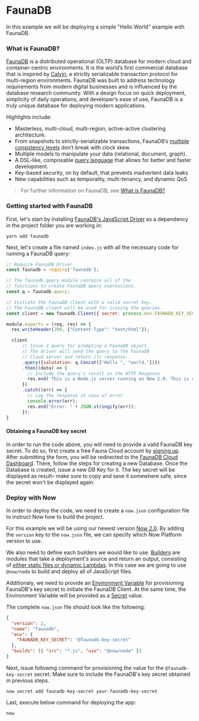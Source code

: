 # FaunaDB

In this example we will be deploying a simple "Hello World" example with FaunaDB.

### What is FaunaDB?

[FaunaDB](https://fauna.com/) is a distributed operational (OLTP) database for modern cloud and container-centric environments. It is the world’s first commercial database that is inspired by [Calvin](http://cs.yale.edu/homes/thomson/publications/calvin-sigmod12.pdf), a strictly serializable transaction protocol for multi-region environments. FaunaDB was built to address technology requirements from modern digital businesses and is influenced by the database research community. With a design focus on quick deployment, simplicity of daily operations, and developer’s ease of use, FaunaDB is a truly unique database for deploying modern applications.

Highlights include:

* Masterless, multi-cloud, multi-region, active-active clustering architecture.
* From snapshots to strictly-serializable transactions, FaunaDB’s [multiple consistency levels](https://docs.fauna.com/fauna/current/reference/isolation_levels.html) don’t break with clock skew.
* Multiple models to manipulate your data (relational, document, graph).
* A DSL-like, composable [query language](https://docs.fauna.com/fauna/current/reference/queryapi/index.html) that allows for better and faster development.
* Key-based security, on by default, that prevents inadvertent data leaks
* New capabilities such as temporality, multi-tenancy, and dynamic QoS


> For further information on FaunaDB, see [What is FaunaDB?](https://docs.fauna.com/fauna/current/introduction.html).


### Getting started with FaunaDB

First, let's start by installing [FaunaDB's JavaScript Driver](https://github.com/fauna/faunadb-js) as a dependency in the project folder you are working in:

```shell
yarn add faunadb
```

Next, let's create a file named `index.js` with all the necessary code for running a FaunaDB query:

```js
// Require FaunaDB Driver
const faunadb = require('faunadb');

// The faunadb.query module contains all of the
// functions to create FaunaDB query expressions.
const q = faunadb.query;

// Initiate the FaunaDB client with a valid secret key.
// The FaunaDB client will be used for issuing the queries.
const client = new faunadb.Client({ secret: process.env.FAUNADB_KEY_SECRET });

module.exports = (req, res) => {
  res.writeHeader(200, {"Content-Type": "text/html"});

  client
      // Issue a query for prompting a FaunaDB object.
      // The driver will send the query to the FaunaDB
      // Cloud server and return its response.
      .query({salutation: q.Concat(["Hello ", "world."])})
      .then((data) => {
        // Include the query's result in the HTTP Response
        res.end('This is a Node.js server running on Now 2.0. This is a FaunaDB query result: <hr> ' + JSON.stringify(data));
      })
      .catch((err) => {
        // Log the response in case of error
        console.error(err);
        res.end("Error: " + JSON.stringify(err));
      });
}

```

#### Obtaining a FaunaDB key secret

In order to run the code above, you will need to provide a valid FaunaDB key secret. To do so, first create a free Fauna Cloud account by [signing up](https://dashboard.fauna.com/accounts/register). After submitting the form, you will be redirected to the [FaunaDB Cloud Dashboard](https://dashboard.fauna.com). There, follow the steps for creating a new Database. Once the Database is created, issue a new DB Key for it. The key secret will be displayed as result– make sure to copy and save it somewhere safe, since the secret won't be displayed again.

### Deploy with Now

In order to deploy the code, we need to create a `now.json` configuration file to instruct Now how to build the project.

For this example we will be using our newest version [Now 2.0](https://zeit.co/now). By adding the `version` key to the `now.json` file, we can specify which Now Platform version to use.

We also need to define each builders we would like to use. [Builders](https://zeit.co/docs/v2/deployments/builders/overview/) are modules that take a deployment's source and return an output, consisting of [either static files or dynamic Lambdas](https://zeit.co/docs/v2/deployments/builds/#sources-and-outputs). In this case we are going to use `@now/node` to build and deploy all of JavaScript files. 

Additionaly, we need to provide an [Environment Variable](https://zeit.co/docs/v2/deployments/environment-variables-and-secrets) for provisioning FaunaDB's key secret to initiate the FaunaDB Client. At the same time, the Environment Variable will be provided as a [Secret](https://zeit.co/docs/v2/deployments/environment-variables-and-secrets/#securing-environment-variables-using-secrets) value.

The complete `now.json` file should look like the following:

```json
{
  "version": 2,
  "name": "faunadb",
  "env": {
    "FAUNADB_KEY_SECRET": "@faunadb-key-secret"
  },
  "builds": [{ "src": "*.js", "use": "@now/node" }]
}
```

Next, issue following command for provisioning the value for the `@faunadb-key-secret` secret. Make sure to include the FaunaDB's key secret obtained in previous steps.

```shell
now secret add faunadb-key-secret your-faunadb-key-secret
```

Last, execute below command for deploying the app:

```shell
now
```

